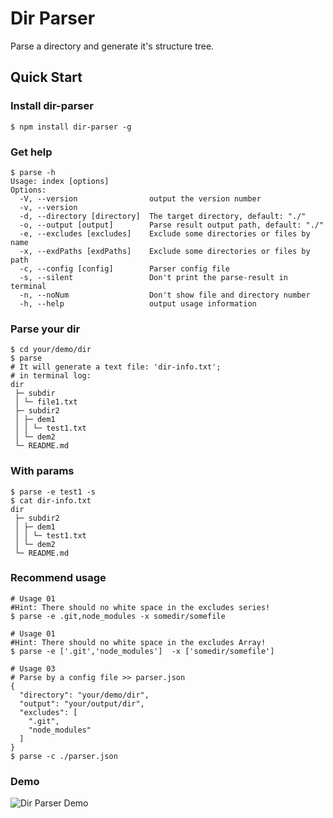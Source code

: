 # Dir Parser

Parse a directory and generate it's structure tree.

## Quick Start

### Install dir-parser
```
$ npm install dir-parser -g
```
### Get help
```
$ parse -h
Usage: index [options]
Options:
  -V, --version                output the version number
  -v, --version
  -d, --directory [directory]  The target directory, default: "./"
  -o, --output [output]        Parse result output path, default: "./"
  -e, --excludes [excludes]    Exclude some directories or files by name
  -x, --exdPaths [exdPaths]    Exclude some directories or files by path
  -c, --config [config]        Parser config file
  -s, --silent                 Don't print the parse-result in terminal
  -n, --noNum                  Don't show file and directory number
  -h, --help                   output usage information
```
### Parse your dir
```
$ cd your/demo/dir
$ parse
# It will generate a text file: 'dir-info.txt';
# in terminal log:
dir
 ├─ subdir
 │ └─ file1.txt
 ├─ subdir2
 │ ├─ dem1
 │ │ └─ test1.txt
 │ └─ dem2
 └─ README.md
```
### With params
```
$ parse -e test1 -s
$ cat dir-info.txt
dir
 ├─ subdir2
 │ ├─ dem1
 │ │ └─ test1.txt
 │ └─ dem2
 └─ README.md
```
### Recommend usage
```
# Usage 01
#Hint: There should no white space in the excludes series!
$ parse -e .git,node_modules -x somedir/somefile

# Usage 01
#Hint: There should no white space in the excludes Array!
$ parse -e ['.git','node_modules']  -x ['somedir/somefile'] 

# Usage 03
# Parse by a config file >> parser.json
{
  "directory": "your/demo/dir",
  "output": "your/output/dir",
  "excludes": [
    ".git",
    "node_modules"
  ]
}
$ parse -c ./parser.json
```
### Demo

![Dir Parser Demo]('./dir-parse.png')